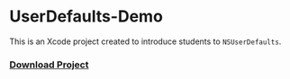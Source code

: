# UserDefaults-Demo
This is an Xcode project created to introduce students to `NSUserDefaults`.

### [Download Project](https://github.com/oettingerj/UserDefaults-Demo/archive/master.zip)

